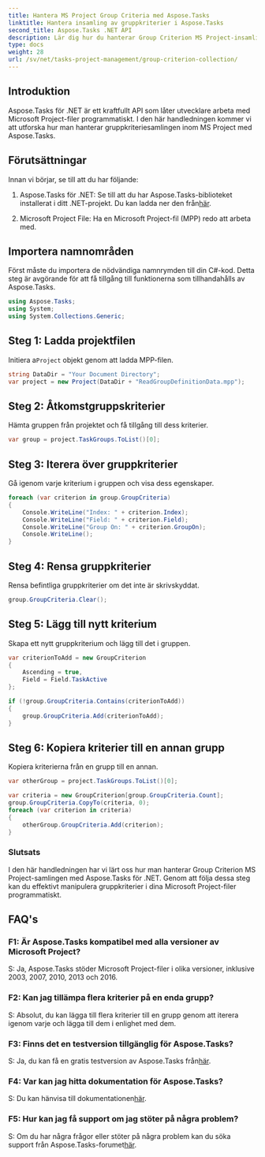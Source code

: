 ```yaml
---
title: Hantera MS Project Group Criteria med Aspose.Tasks
linktitle: Hantera insamling av gruppkriterier i Aspose.Tasks
second_title: Aspose.Tasks .NET API
description: Lär dig hur du hanterar Group Criterion MS Project-insamling med Aspose.Tasks för .NET. Steg-för-steg-guide för utvecklare.
type: docs
weight: 28
url: /sv/net/tasks-project-management/group-criterion-collection/
---
```

## Introduktion
Aspose.Tasks för .NET är ett kraftfullt API som låter utvecklare arbeta med Microsoft Project-filer programmatiskt. I den här handledningen kommer vi att utforska hur man hanterar gruppkriteriesamlingen inom MS Project med Aspose.Tasks.

## Förutsättningar

Innan vi börjar, se till att du har följande:

1.  Aspose.Tasks för .NET: Se till att du har Aspose.Tasks-biblioteket installerat i ditt .NET-projekt. Du kan ladda ner den från[här](https://releases.aspose.com/tasks/net/).

2. Microsoft Project File: Ha en Microsoft Project-fil (MPP) redo att arbeta med.

## Importera namnområden

Först måste du importera de nödvändiga namnrymden till din C#-kod. Detta steg är avgörande för att få tillgång till funktionerna som tillhandahålls av Aspose.Tasks.

```csharp
using Aspose.Tasks;
using System;
using System.Collections.Generic;


```

## Steg 1: Ladda projektfilen

 Initiera a`Project` objekt genom att ladda MPP-filen. 

```csharp
string DataDir = "Your Document Directory";
var project = new Project(DataDir + "ReadGroupDefinitionData.mpp");
```

## Steg 2: Åtkomstgruppskriterier

Hämta gruppen från projektet och få tillgång till dess kriterier.

```csharp
var group = project.TaskGroups.ToList()[0];
```

## Steg 3: Iterera över gruppkriterier

Gå igenom varje kriterium i gruppen och visa dess egenskaper.

```csharp
foreach (var criterion in group.GroupCriteria)
{
    Console.WriteLine("Index: " + criterion.Index);
    Console.WriteLine("Field: " + criterion.Field);
    Console.WriteLine("Group On: " + criterion.GroupOn);
    Console.WriteLine();
}
```

## Steg 4: Rensa gruppkriterier

Rensa befintliga gruppkriterier om det inte är skrivskyddat.

```csharp
group.GroupCriteria.Clear();
```

## Steg 5: Lägg till nytt kriterium

Skapa ett nytt gruppkriterium och lägg till det i gruppen.

```csharp
var criterionToAdd = new GroupCriterion
{
    Ascending = true,
    Field = Field.TaskActive
};

if (!group.GroupCriteria.Contains(criterionToAdd))
{
    group.GroupCriteria.Add(criterionToAdd);
}
```

## Steg 6: Kopiera kriterier till en annan grupp

Kopiera kriterierna från en grupp till en annan.

```csharp
var otherGroup = project.TaskGroups.ToList()[0];

var criteria = new GroupCriterion[group.GroupCriteria.Count];
group.GroupCriteria.CopyTo(criteria, 0);
foreach (var criterion in criteria)
{
    otherGroup.GroupCriteria.Add(criterion);
}
```

### Slutsats

I den här handledningen har vi lärt oss hur man hanterar Group Criterion MS Project-samlingen med Aspose.Tasks för .NET. Genom att följa dessa steg kan du effektivt manipulera gruppkriterier i dina Microsoft Project-filer programmatiskt.

## FAQ's

### F1: Är Aspose.Tasks kompatibel med alla versioner av Microsoft Project?

S: Ja, Aspose.Tasks stöder Microsoft Project-filer i olika versioner, inklusive 2003, 2007, 2010, 2013 och 2016.

### F2: Kan jag tillämpa flera kriterier på en enda grupp?

S: Absolut, du kan lägga till flera kriterier till en grupp genom att iterera igenom varje och lägga till dem i enlighet med dem.

### F3: Finns det en testversion tillgänglig för Aspose.Tasks?

 S: Ja, du kan få en gratis testversion av Aspose.Tasks från[här](https://releases.aspose.com/).

### F4: Var kan jag hitta dokumentation för Aspose.Tasks?

 S: Du kan hänvisa till dokumentationen[här](https://reference.aspose.com/tasks/net/).

### F5: Hur kan jag få support om jag stöter på några problem?

 S: Om du har några frågor eller stöter på några problem kan du söka support från Aspose.Tasks-forumet[här](https://forum.aspose.com/c/tasks/15).